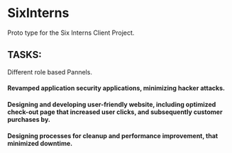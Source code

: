 # SixInterns
Proto type for the Six Interns Client Project.
## TASKS:
 Different role based Pannels.
#### Revamped  application security applications, minimizing hacker attacks.
#### Designing and developing user-friendly website, including optimized check-out page that increased user clicks, and subsequently     customer purchases by.
#### Designing processes for cleanup and performance improvement, that minimized downtime.
